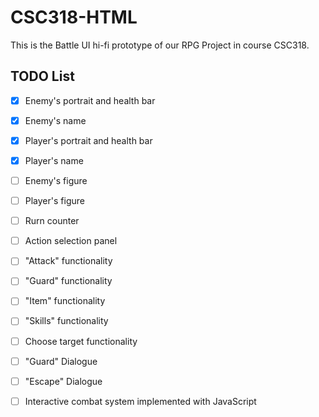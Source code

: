 # CSC318-HTML
This is the Battle UI hi-fi prototype of our RPG Project in course CSC318.

## TODO List
- [x] Enemy's portrait and health bar
- [x] Enemy's name
- [x] Player's portrait and health bar
- [x] Player's name
- [ ] Enemy's figure
- [ ] Player's figure
- [ ] Rurn counter
- [ ] Action selection panel
- [ ] "Attack" functionality
- [ ] "Guard" functionality
- [ ] "Item" functionality
- [ ] "Skills" functionality
- [ ] Choose target functionality
- [ ] "Guard" Dialogue
- [ ] "Escape" Dialogue
- [ ] Interactive combat system implemented with JavaScript

